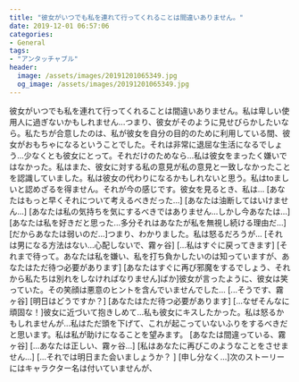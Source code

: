 ```yaml
---
title: "彼女がいつでも私を連れて行ってくれることは間違いありません。"
date: 2019-12-01 06:57:06
categories:
- General
tags:
- "アンタッチャブル"
header:
  image: /assets/images/20191201065349.jpg
  og_image: /assets/images/20191201065349.jpg
---
```


彼女がいつでも私を連れて行ってくれることは間違いありません。私は卑しい使用人に過ぎないかもしれません...つまり、彼女がそのように見せびらかしたいなら。私たちが合意したのは、私が彼女を自分の目的のために利用している間、彼女がおもちゃになるということでした。それは非常に退屈な生活になるでしょう...少なくとも彼女にとって。それだけのためなら...私は彼女をまったく嫌いではなかった。私はまた、彼女に対する私の意見が私の意見と一致しなかったことを認識していました。私は彼女の代わりになるかもしれないと思う。私はtoましいと認めざるを得ません。それが今の感じです。彼女を見るとき、私は... [あなたはもっと早くそれについて考えるべきだった...] [あなたは油断してはいけません...] [あなたは私の気持ちを気にするべきではありません...しかし今あなたは...] [あなたは私を好きだと思った...多分それはあなたが私を無視し続ける理由だ...] [だからあなたは弱いのだ...]つまり、わかりました。私は怒るだろうが... [それは男になる方法はない...心配しないで、霧ヶ谷] [...私はすぐに戻ってきます] [それまで待って。あなたは私を嫌い、私を打ち負かしたいのは知っていますが、あなたはただ待つ必要があります] [あなたはすぐに再び邪魔をするでしょう、それから私たちは別れをしなければなりません]ばか]彼女が言ったように、彼女は笑っていた。その笑顔は悪意のヒントを含んでいませんでした... [...そうです、霧ヶ谷] [明日はどうですか？] [あなたはただ待つ必要があります] [...なぜそんなに頑固な！]彼女に近づいて抱きしめて...私も彼女にキスしたかった。私は怒るかもしれませんが...私はただ頭を下げて、これが起こっていないふりをするべきだと思います。私は私が助けになることを望みます。 [あなたは間違っている、霧ヶ谷] [...あなたは正しい、霧ヶ谷...] [私はあなたに再びこのようなことをさせません...] [...それでは明日また会いましょうか？ ] [申し分なく...]次のストーリーにはキャラクター名は付いていませんが、

